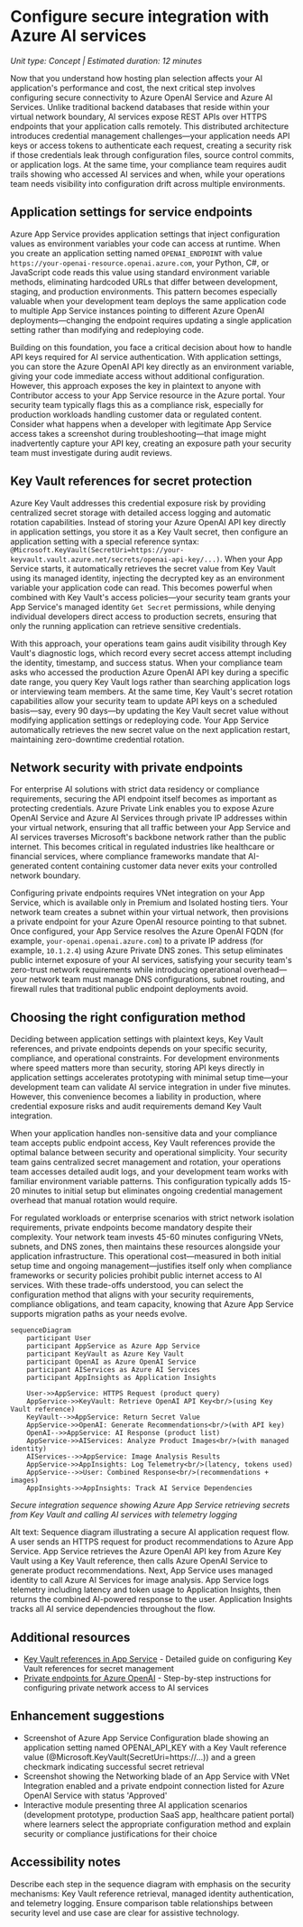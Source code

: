 # Configure secure integration with Azure AI services

_Unit type: Concept | Estimated duration: 12 minutes_

Now that you understand how hosting plan selection affects your AI application's performance and cost, the next critical step involves configuring secure connectivity to Azure OpenAI Service and Azure AI Services. Unlike traditional backend databases that reside within your virtual network boundary, AI services expose REST APIs over HTTPS endpoints that your application calls remotely. This distributed architecture introduces credential management challenges—your application needs API keys or access tokens to authenticate each request, creating a security risk if those credentials leak through configuration files, source control commits, or application logs. At the same time, your compliance team requires audit trails showing who accessed AI services and when, while your operations team needs visibility into configuration drift across multiple environments.

## Application settings for service endpoints

Azure App Service provides application settings that inject configuration values as environment variables your code can access at runtime. When you create an application setting named `OPENAI_ENDPOINT` with value `https://your-openai-resource.openai.azure.com`, your Python, C#, or JavaScript code reads this value using standard environment variable methods, eliminating hardcoded URLs that differ between development, staging, and production environments. This pattern becomes especially valuable when your development team deploys the same application code to multiple App Service instances pointing to different Azure OpenAI deployments—changing the endpoint requires updating a single application setting rather than modifying and redeploying code.

Building on this foundation, you face a critical decision about how to handle API keys required for AI service authentication. With application settings, you can store the Azure OpenAI API key directly as an environment variable, giving your code immediate access without additional configuration. However, this approach exposes the key in plaintext to anyone with Contributor access to your App Service resource in the Azure portal. Your security team typically flags this as a compliance risk, especially for production workloads handling customer data or regulated content. Consider what happens when a developer with legitimate App Service access takes a screenshot during troubleshooting—that image might inadvertently capture your API key, creating an exposure path your security team must investigate during audit reviews.

## Key Vault references for secret protection

Azure Key Vault addresses this credential exposure risk by providing centralized secret storage with detailed access logging and automatic rotation capabilities. Instead of storing your Azure OpenAI API key directly in application settings, you store it as a Key Vault secret, then configure an application setting with a special reference syntax: `@Microsoft.KeyVault(SecretUri=https://your-keyvault.vault.azure.net/secrets/openai-api-key/...)`. When your App Service starts, it automatically retrieves the secret value from Key Vault using its managed identity, injecting the decrypted key as an environment variable your application code can read. This becomes powerful when combined with Key Vault's access policies—your security team grants your App Service's managed identity `Get Secret` permissions, while denying individual developers direct access to production secrets, ensuring that only the running application can retrieve sensitive credentials.

With this approach, your operations team gains audit visibility through Key Vault's diagnostic logs, which record every secret access attempt including the identity, timestamp, and success status. When your compliance team asks who accessed the production Azure OpenAI API key during a specific date range, you query Key Vault logs rather than searching application logs or interviewing team members. At the same time, Key Vault's secret rotation capabilities allow your security team to update API keys on a scheduled basis—say, every 90 days—by updating the Key Vault secret value without modifying application settings or redeploying code. Your App Service automatically retrieves the new secret value on the next application restart, maintaining zero-downtime credential rotation.

## Network security with private endpoints

For enterprise AI solutions with strict data residency or compliance requirements, securing the API endpoint itself becomes as important as protecting credentials. Azure Private Link enables you to expose Azure OpenAI Service and Azure AI Services through private IP addresses within your virtual network, ensuring that all traffic between your App Service and AI services traverses Microsoft's backbone network rather than the public internet. This becomes critical in regulated industries like healthcare or financial services, where compliance frameworks mandate that AI-generated content containing customer data never exits your controlled network boundary.

Configuring private endpoints requires VNet integration on your App Service, which is available only in Premium and Isolated hosting tiers. Your network team creates a subnet within your virtual network, then provisions a private endpoint for your Azure OpenAI resource pointing to that subnet. Once configured, your App Service resolves the Azure OpenAI FQDN (for example, `your-openai.openai.azure.com`) to a private IP address (for example, `10.1.2.4`) using Azure Private DNS zones. This setup eliminates public internet exposure of your AI services, satisfying your security team's zero-trust network requirements while introducing operational overhead—your network team must manage DNS configurations, subnet routing, and firewall rules that traditional public endpoint deployments avoid.

## Choosing the right configuration method

Deciding between application settings with plaintext keys, Key Vault references, and private endpoints depends on your specific security, compliance, and operational constraints. For development environments where speed matters more than security, storing API keys directly in application settings accelerates prototyping with minimal setup time—your development team can validate AI service integration in under five minutes. However, this convenience becomes a liability in production, where credential exposure risks and audit requirements demand Key Vault integration.

When your application handles non-sensitive data and your compliance team accepts public endpoint access, Key Vault references provide the optimal balance between security and operational simplicity. Your security team gains centralized secret management and rotation, your operations team accesses detailed audit logs, and your development team works with familiar environment variable patterns. This configuration typically adds 15-20 minutes to initial setup but eliminates ongoing credential management overhead that manual rotation would require.

For regulated workloads or enterprise scenarios with strict network isolation requirements, private endpoints become mandatory despite their complexity. Your network team invests 45-60 minutes configuring VNets, subnets, and DNS zones, then maintains these resources alongside your application infrastructure. This operational cost—measured in both initial setup time and ongoing management—justifies itself only when compliance frameworks or security policies prohibit public internet access to AI services. With these trade-offs understood, you can select the configuration method that aligns with your security requirements, compliance obligations, and team capacity, knowing that Azure App Service supports migration paths as your needs evolve.

```mermaid
sequenceDiagram
    participant User
    participant AppService as Azure App Service
    participant KeyVault as Azure Key Vault
    participant OpenAI as Azure OpenAI Service
    participant AIServices as Azure AI Services
    participant AppInsights as Application Insights
    
    User->>AppService: HTTPS Request (product query)
    AppService->>KeyVault: Retrieve OpenAI API Key<br/>(using Key Vault reference)
    KeyVault-->>AppService: Return Secret Value
    AppService->>OpenAI: Generate Recommendations<br/>(with API key)
    OpenAI-->>AppService: AI Response (product list)
    AppService->>AIServices: Analyze Product Images<br/>(with managed identity)
    AIServices-->>AppService: Image Analysis Results
    AppService->>AppInsights: Log Telemetry<br/>(latency, tokens used)
    AppService-->>User: Combined Response<br/>(recommendations + images)
    AppInsights->>AppInsights: Track AI Service Dependencies
```

*Secure integration sequence showing Azure App Service retrieving secrets from Key Vault and calling AI services with telemetry logging*

Alt text: Sequence diagram illustrating a secure AI application request flow. A user sends an HTTPS request for product recommendations to Azure App Service. App Service retrieves the Azure OpenAI API key from Azure Key Vault using a Key Vault reference, then calls Azure OpenAI Service to generate product recommendations. Next, App Service uses managed identity to call Azure AI Services for image analysis. App Service logs telemetry including latency and token usage to Application Insights, then returns the combined AI-powered response to the user. Application Insights tracks all AI service dependencies throughout the flow.

## Additional resources

- [Key Vault references in App Service](https://learn.microsoft.com/azure/app-service/app-service-key-vault-references) - Detailed guide on configuring Key Vault references for secret management
- [Private endpoints for Azure OpenAI](https://learn.microsoft.com/azure/ai-services/openai/how-to/private-link) - Step-by-step instructions for configuring private network access to AI services

## Enhancement suggestions

- Screenshot of Azure App Service Configuration blade showing an application setting named OPENAI_API_KEY with a Key Vault reference value (@Microsoft.KeyVault(SecretUri=https://...)) and a green checkmark indicating successful secret retrieval
- Screenshot showing the Networking blade of an App Service with VNet Integration enabled and a private endpoint connection listed for Azure OpenAI Service with status 'Approved'
- Interactive module presenting three AI application scenarios (development prototype, production SaaS app, healthcare patient portal) where learners select the appropriate configuration method and explain security or compliance justifications for their choice

## Accessibility notes

Describe each step in the sequence diagram with emphasis on the security mechanisms: Key Vault reference retrieval, managed identity authentication, and telemetry logging. Ensure comparison table relationships between security level and use case are clear for assistive technology.
